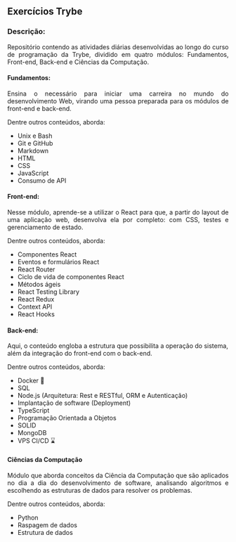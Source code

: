 ## Exercícios Trybe

### Descrição:

<p align="justify">
Repositório contendo as atividades diárias desenvolvidas ao longo do curso de programação da Trybe, dividido em quatro módulos: Fundamentos, Front-end, Back-end e Ciências da Computação.
</p>

#### Fundamentos:

<p align="justify">
Ensina o necessário para iniciar uma carreira no mundo do desenvolvimento Web, virando uma pessoa preparada para os módulos de front-end e back-end.

Dentre outros conteúdos, aborda:
</p>

- Unix e Bash
- Git e GitHub
- Markdown
- HTML
- CSS
- JavaScript
- Consumo de API

#### Front-end:

<p align="justify">
Nesse módulo, aprende-se a utilizar o React para que, a partir do layout de uma aplicação web, desenvolva ela por completo: com CSS, testes e gerenciamento de estado.
</p>

Dentre outros conteúdos, aborda:

- Componentes React
- Eventos e formulários React
- React Router
- Ciclo de vida de componentes React
- Métodos ágeis
- React Testing Library
- React Redux
- Context API
- React Hooks

#### Back-end:

Aqui, o conteúdo engloba a estrutura que possibilita a operação do sistema, além da integração do front-end com o back-end.

Dentre outros conteúdos, aborda:

- Docker :whale:
- SQL
- Node.js (Arquitetura: Rest e RESTful, ORM e Autenticação)
- Implantação de software (Deployment)
- TypeScript
- Programação Orientada a Objetos
- SOLID
- MongoDB
- VPS CI/CD ⌛

#### Ciências da Computação

<p align="justify">
Módulo que aborda conceitos da Ciência da Computação que são aplicados no dia a dia do desenvolvimento de software, analisando algoritmos e escolhendo as  estruturas de dados para resolver os problemas.

Dentre outros conteúdos, aborda:
</p>

- Python
- Raspagem de dados
- Estrutura de dados
